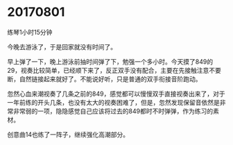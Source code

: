 # 20170801

练琴1小时15分钟

今晚去游泳了，于是回家就没有时间了。

早上弹了一下，晚上游泳前抽时间弹了下，勉强一个多小时。今天摸了849的29，视奏比较简单，已经顺下来了，反正双手没有配合，主要在先接触注意不要断，自然链接起来就好了。不能说好听，只是普通的双手衔接音阶跑动。

忽然心血来潮视奏了几条之前的849，感觉都可以慢慢双手直接视奏出来了，对于一年前练的开头几条，也没有太大的视奏困难了，但是，忽然发现保留音依然是非常非常弱的一项，隐隐感觉自己应该将过去的849都时不时弹弹，作为练习的素材。

创意曲14也练了一阵子，继续强化高潮部分。
